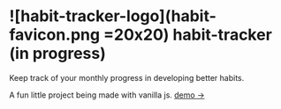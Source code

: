 # ![habit-tracker-logo](habit-favicon.png =20x20) habit-tracker (in progress)

Keep track of your monthly progress in developing better habits. 

A fun little project being made with vanilla js. [demo &rarr;](https://kayfo23.github.io/habit-tracker/)

